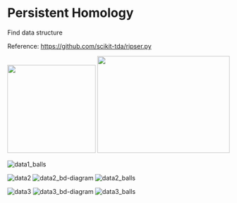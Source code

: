 # Persistent Homology
 Find data structure
 
 Reference: https://github.com/scikit-tda/ripser.py
<p float="left">
<img src="https://user-images.githubusercontent.com/55184529/64756250-db0ab700-d560-11e9-9260-9f3fe06234dd.png"  width="200" height="200">
<img src="https://user-images.githubusercontent.com/55184529/64756199-a72f9180-d560-11e9-854f-a3cb2e96252b.png"  width="300" height="220">
</p>

![data1_balls](https://user-images.githubusercontent.com/55184529/64756196-a72f9180-d560-11e9-8e95-c53559a02c63.png)
 
![data2](https://user-images.githubusercontent.com/55184529/64756248-da722080-d560-11e9-8bcd-c0ea2d8fa27e.png)
![data2_bd-diagram](https://user-images.githubusercontent.com/55184529/64756201-a7c82800-d560-11e9-9e68-49a7dc7b4780.png)
![data2_balls](https://user-images.githubusercontent.com/55184529/64756200-a7c82800-d560-11e9-971b-ab5009d6cdde.png)

![data3](https://user-images.githubusercontent.com/55184529/64756249-da722080-d560-11e9-967e-ef9bbb335da3.png)
![data3_bd-diagram](https://user-images.githubusercontent.com/55184529/64756195-a696fb00-d560-11e9-833b-abd2fdc4e023.png)
![data3_balls](https://user-images.githubusercontent.com/55184529/64756194-a5fe6480-d560-11e9-90b9-80c0ee9f1791.png)
 








